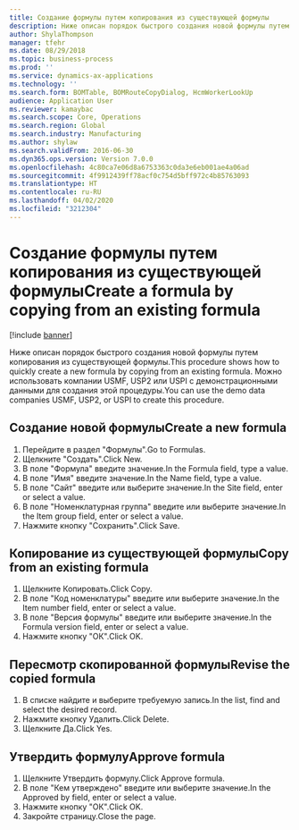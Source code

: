 ```yaml
---
title: Создание формулы путем копирования из существующей формулы
description: Ниже описан порядок быстрого создания новой формулы путем копирования из существующей формулы.
author: ShylaThompson
manager: tfehr
ms.date: 08/29/2018
ms.topic: business-process
ms.prod: ''
ms.service: dynamics-ax-applications
ms.technology: ''
ms.search.form: BOMTable, BOMRouteCopyDialog, HcmWorkerLookUp
audience: Application User
ms.reviewer: kamaybac
ms.search.scope: Core, Operations
ms.search.region: Global
ms.search.industry: Manufacturing
ms.author: shylaw
ms.search.validFrom: 2016-06-30
ms.dyn365.ops.version: Version 7.0.0
ms.openlocfilehash: 4c80ca7e06d8a6753363c0da3e6eb001ae4a06ad
ms.sourcegitcommit: 4f9912439ff78acf0c754d5bff972c4b85763093
ms.translationtype: HT
ms.contentlocale: ru-RU
ms.lasthandoff: 04/02/2020
ms.locfileid: "3212304"
---
```

# <a name="create-a-formula-by-copying-from-an-existing-formula"></a><span data-ttu-id="cd50a-103">Создание формулы путем копирования из существующей формулы</span><span class="sxs-lookup"><span data-stu-id="cd50a-103">Create a formula by copying from an existing formula</span></span>

[!include [banner](../../includes/banner.md)]

<span data-ttu-id="cd50a-104">Ниже описан порядок быстрого создания новой формулы путем копирования из существующей формулы.</span><span class="sxs-lookup"><span data-stu-id="cd50a-104">This procedure shows how to quickly create a new formula by copying from an existing formula.</span></span> <span data-ttu-id="cd50a-105">Можно использовать компании USMF, USP2 или USPI с демонстрационными данными для создания этой процедуры.</span><span class="sxs-lookup"><span data-stu-id="cd50a-105">You can use the demo data companies USMF, USP2, or USPI to create this procedure.</span></span>


## <a name="create-a-new-formula"></a><span data-ttu-id="cd50a-106">Создание новой формулы</span><span class="sxs-lookup"><span data-stu-id="cd50a-106">Create a new formula</span></span>
1. <span data-ttu-id="cd50a-107">Перейдите в раздел "Формулы".</span><span class="sxs-lookup"><span data-stu-id="cd50a-107">Go to Formulas.</span></span>
2. <span data-ttu-id="cd50a-108">Щелкните "Создать".</span><span class="sxs-lookup"><span data-stu-id="cd50a-108">Click New.</span></span>
3. <span data-ttu-id="cd50a-109">В поле "Формула" введите значение.</span><span class="sxs-lookup"><span data-stu-id="cd50a-109">In the Formula field, type a value.</span></span>
4. <span data-ttu-id="cd50a-110">В поле "Имя" введите значение.</span><span class="sxs-lookup"><span data-stu-id="cd50a-110">In the Name field, type a value.</span></span>
5. <span data-ttu-id="cd50a-111">В поле "Сайт" введите или выберите значение.</span><span class="sxs-lookup"><span data-stu-id="cd50a-111">In the Site field, enter or select a value.</span></span>
6. <span data-ttu-id="cd50a-112">В поле "Номенклатурная группа" введите или выберите значение.</span><span class="sxs-lookup"><span data-stu-id="cd50a-112">In the Item group field, enter or select a value.</span></span>
7. <span data-ttu-id="cd50a-113">Нажмите кнопку "Сохранить".</span><span class="sxs-lookup"><span data-stu-id="cd50a-113">Click Save.</span></span>

## <a name="copy-from-an-existing-formula"></a><span data-ttu-id="cd50a-114">Копирование из существующей формулы</span><span class="sxs-lookup"><span data-stu-id="cd50a-114">Copy from an existing formula</span></span>
1. <span data-ttu-id="cd50a-115">Щелкните Копировать.</span><span class="sxs-lookup"><span data-stu-id="cd50a-115">Click Copy.</span></span>
2. <span data-ttu-id="cd50a-116">В поле "Код номенклатуры" введите или выберите значение.</span><span class="sxs-lookup"><span data-stu-id="cd50a-116">In the Item number field, enter or select a value.</span></span>
3. <span data-ttu-id="cd50a-117">В поле "Версия формулы" введите или выберите значение.</span><span class="sxs-lookup"><span data-stu-id="cd50a-117">In the Formula version field, enter or select a value.</span></span>
4. <span data-ttu-id="cd50a-118">Нажмите кнопку "OК".</span><span class="sxs-lookup"><span data-stu-id="cd50a-118">Click OK.</span></span>

## <a name="revise-the-copied-formula"></a><span data-ttu-id="cd50a-119">Пересмотр скопированной формулы</span><span class="sxs-lookup"><span data-stu-id="cd50a-119">Revise the copied formula</span></span>
1. <span data-ttu-id="cd50a-120">В списке найдите и выберите требуемую запись.</span><span class="sxs-lookup"><span data-stu-id="cd50a-120">In the list, find and select the desired record.</span></span>
2. <span data-ttu-id="cd50a-121">Нажмите кнопку Удалить.</span><span class="sxs-lookup"><span data-stu-id="cd50a-121">Click Delete.</span></span>
3. <span data-ttu-id="cd50a-122">Щелкните Да.</span><span class="sxs-lookup"><span data-stu-id="cd50a-122">Click Yes.</span></span>

## <a name="approve-formula"></a><span data-ttu-id="cd50a-123">Утвердить формулу</span><span class="sxs-lookup"><span data-stu-id="cd50a-123">Approve formula</span></span>
1. <span data-ttu-id="cd50a-124">Щелкните Утвердить формулу.</span><span class="sxs-lookup"><span data-stu-id="cd50a-124">Click Approve formula.</span></span>
2. <span data-ttu-id="cd50a-125">В поле "Кем утверждено" введите или выберите значение.</span><span class="sxs-lookup"><span data-stu-id="cd50a-125">In the Approved by field, enter or select a value.</span></span>
3. <span data-ttu-id="cd50a-126">Нажмите кнопку "OК".</span><span class="sxs-lookup"><span data-stu-id="cd50a-126">Click OK.</span></span>
4. <span data-ttu-id="cd50a-127">Закройте страницу.</span><span class="sxs-lookup"><span data-stu-id="cd50a-127">Close the page.</span></span>

